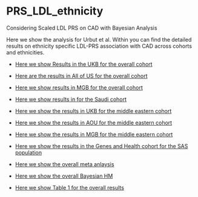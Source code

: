 # PRS_LDL_ethnicity
Considering Scaled LDL PRS on CAD with Bayesian Analysis


Here we show the analysis for Urbut et al. Within you can find the detailed results on ethnicity specific LDL-PRS association with CAD across cohorts and ethnicities.



* [Here we show Results in the UKB for the overall cohort](https://surbut.github.io/PRS_LDL_ethnicity/PRS_ethnicity_ukb_new.html)


* [Here are the results in All of US for the overall cohort](https://surbut.github.io/PRS_LDL_ethnicity/ldl_cad_assoc_AOU.html)

* [Here we show results in MGB for the overall cohort](https://surbut.github.io/PRS_LDL_ethnicity/PRS_ethnicity_new_MGB.html)

* [Here we show results in for the Saudi cohort](https://surbut.github.io/PRS_LDL_ethnicity/PRS_ethnicity_new_Saudi.html)

* [Here we show the results in UKB for the middle eastern cohort](https://surbut.github.io/PRS_LDL_ethnicity//PRS_UKB_MID.html)

* [Here we show the results in AOU for the middle eastern cohort](https://surbut.github.io/PRS_LDL_ethnicity/PRS_updated_MIDeast.html)

* [Here we show the results in MGB for the middle eastern cohort](https://surbut.github.io/PRS_LDL_ethnicity/PRS_mgb_MID.html)

* [Here we show the results in the Genes and Health cohort for the SAS population](https://surbut.github.io/PRS_LDL_ethnicity/prs_ldl_sas_GH.html)

* [Here we show the overall meta anlaysis](https://surbut.github.io/PRS_LDL_ethnicity/meta.html)

* [Here we show the overall Bayesian HM](https://surbut.github.io/PRS_LDL_ethnicity/BayesHM.html)

* [Here we show Table 1 for the overall results](https://surbut.github.io/PRS_LDL_ethnicity/fullertable1.html)

